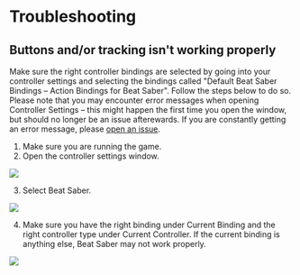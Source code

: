 # Troubleshooting
## Buttons and/or tracking isn't working properly
Make sure the right controller bindings are selected by going into your controller settings and selecting 
the bindings called "Default Beat Saber Bindings &ndash; Action Bindings for Beat Saber". Follow the steps below to do so. Please note that you may encounter error messages when opening Controller Settings &ndash; this might happen the first time you open the window, but should no longer be an issue afterewards. If you are constantly getting an error message, please [open an issue](https://github.com/nicoco007/DynamicOpenVR/issues).

1. Make sure you are running the game.
2. Open the controller settings window.

![](https://i.imgur.com/hmnHmIV.png)

3. Select Beat Saber.

![](https://i.imgur.com/embdQYO.png)

4. Make sure you have the right binding under Current Binding and the right controller type under Current Controller. If the current binding is anything else, Beat Saber may not work properly.

![](https://i.imgur.com/FJmjP7C.png)

